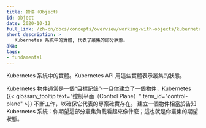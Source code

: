 ```yaml
---
title: 物件（Object）
id: object
date: 2020-10-12
full_link: /zh-cn/docs/concepts/overview/working-with-objects/kubernetes-objects/#kubernetes-objects
short_description: >
   Kubernetes 系統中的實體, 代表了叢集的部分狀態。
aka: 
tags:
- fundamental
---
```

<!-- 
---
title: Object
id: object
date: 2020-10-12
full_link: https://kubernetes.io/docs/concepts/overview/working-with-objects/kubernetes-objects/#kubernetes-objects
short_description: >
   A entity in the Kubernetes system, representing part of the state of your cluster.
aka: 
tags:
- fundamental
---
-->
<!-- 
An entity in the Kubernetes system. The Kubernetes API uses these entities to represent the state
of your cluster.
-->
Kubernetes 系統中的實體。Kubernetes API 用這些實體表示叢集的狀態。

<!--more-->
<!-- 
A Kubernetes object is typically a “record of intent”—once you create the object, the Kubernetes
{{< glossary_tooltip text="control plane" term_id="control-plane" >}} works constantly to ensure
that the item it represents actually exists.
By creating an object, you're effectively telling the Kubernetes system what you want that part of
your cluster's workload to look like; this is your cluster's desired state.
-->
Kubernetes 物件通常是一個“目標記錄”-一旦你建立了一個物件，Kubernetes 
{{< glossary_tooltip text="控制平面（Control Plane）" term_id="control-plane" >}} 
不斷工作，以確保它代表的專案確實存在。
建立一個物件相當於告知 Kubernetes 系統：你期望這部分叢集負載看起來像什麼；這也就是你叢集的期望狀態。